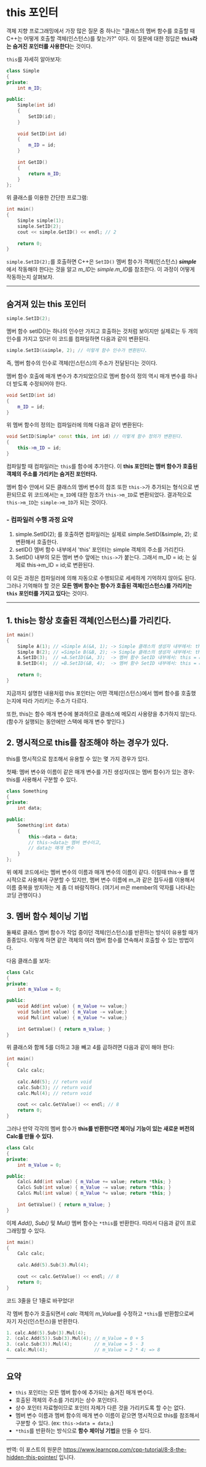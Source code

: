 # this 포인터

객체 지향 프로그래밍에서 가장 많은 질문 중 하나는 "클래스의 멤버 함수를 호출할 때 C++는 어떻게 호출할 객체(인스턴스)를 찾는가?" 이다. 이 질문에 대한 정답은 **`this`라는 숨겨진 포인터를 사용한다**는 것이다. 

`this`를 자세히 알아보자:

```cpp
class Simple
{
private:
    int m_ID;
    
public:
    Simple(int id)
    {
        SetID(id);
    }
    
    void SetID(int id)
    {
        m_ID = id;
    }
    
    int GetID()
    {
        return m_ID;
    }
};
```

위 클래스를 이용한 간단한 프로그램:

```cpp
int main()
{
    Simple simple(1);
    simple.SetID(2);
    cout << simple.GetID() << endl; // 2
    
    return 0;
}
```

`simple.SetID(2);`를 호출하면 C++은 `SetID()` 멤버 함수가 객체(인스턴스) ***simple***에서 작동해야 한다는 것을 알고 *m_ID*는 *simple.m_ID*를 참조한다. 이 과정이 어떻게 작동하는지 살펴보자.

---

## 숨겨져 있는 this 포인터

```cpp
simple.SetID(2);
```

멤버 함수 setID()는 하나의 인수만 가지고 호출하는 것처럼 보이지만 실제로는 두 개의 인수를 가지고 있다! 이 코드를 컴파일하면 다음과 같이 변환된다.

```cpp
simple.SetID(&simple, 2); // 이렇게 함수 인수가 변환된다.
```

즉, 멤버 함수의 인수로 객체(인스턴스)의 주소가 전달된다는 것이다.

멤버 함수 호출에 매개 변수가 추가되었으므로 멤버 함수의 정의 역시 매개 변수를 하나 더 받도록 수정되어야 한다.

```cpp
void SetID(int id)
{
    m_ID = id;
}
```

위 멤버 함수의 정의는 컴파일러에 의해 다음과 같이 변환된다:

```cpp
void SetID(Simple* const this, int id) // 이렇게 함수 정의가 변환된다.
{
    this->m_ID = id;
}
```

컴파일할 때 컴파일러는 `this`를 함수에 추가한다. 이 **this 포인터는 멤버 함수가 호출된 객체의 주소를 가리키는 숨겨진 포인터다.**

멤버 함수 안에서 모든 클래스의 멤버 변수의 참조 또한 `this->`가 추가되는 형식으로 변환되므로 위 코드에서는 `m_ID`에 대한 참조가 `this->m_ID`로 변환되었다. 결과적으로 `this->m_ID`는 `simple->m_ID`가 되는 것이다.

### - 컴파일러 수행 과정 요약

1. simple.SetID(2); 를 호출하면 컴파일러는 실제로 simple.SetID(&simple, 2); 로 변환해서 호출한다.
2. setID() 멤버 함수 내부에서 'this' 포인터는 simple 객체의 주소를 가리킨다.
3. SetID() 내부의 모든 멤버 변수 앞에는 `this->`가 붙는다. 그래서 m_ID = id; 는 실제로 this->m_ID = id;로 변환된다.

이 모든 과정은 컴파일러에 의해 자동으로 수행되므로 세세하게 기억하지 않아도 된다. 그러나 기억해야 할 것은 **모든 멤버 함수는 함수가 호출된 객체(인스턴스)를 가리키는 `this` 포인터를 가지고 있다**는 것이다.

---

## 1. this는 항상 호출된 객체(인스턴스)를 가리킨다.

```cpp
int main()
{
    Simple A(1); // =Simple A(&A, 1); -> Simple 클래스의 생성자 내부에서: this = &A    
    Simple B(2); // =Simple B(&B, 2); -> Simple 클래스의 생성자 내부에서: this = &B  
    A.SetID(3);  // =A.SetID(&A, 3);  -> 멤버 함수 SetID 내부에서: this = &A 
    B.SetID(4);  // =B.SetID(&B, 4);  -> 멤버 함수 SetID 내부에서: this = &B 
 
    return 0;
}
```

지금까지 설명한 내용처럼 this 포인터는 어떤 객체(인스턴스)에서 멤버 함수를 호출했는지에 따라 가리키는 주소가 다르다. 

또한, this는 함수 매개 변수에 불과하므로 클래스에 메모리 사용량을 추가하지 않는다. (함수가 실행되는 동안에만 스택에 매개 변수 쌓인다.)

## 2. 명시적으로 this를 참조해야 하는 경우가 있다.

this를 명시적으로 참조해서 유용할 수 있는 몇 가지 경우가 있다.

첫째: 멤버 변수와 이름이 같은 매개 변수를 가진 생성자(또는 멤버 함수)가 있는 경우: this를 사용해서 구분할 수 있다.

```cpp
class Something
{
private:
    int data;
    
public:
    Something(int data)
    {
        this->data = data;
        // this->data는 멤버 변수이고,
        // data는 매개 변수
    }
};
```

위 예제 코드에서는 멤버 변수의 이름과 매개 변수의 이름이 같다. 이럴때 this-> 를 명시적으로 사용해서 구분할 수 있지만, 멤버 변수 이름에 m_과 같은 접두사를 이용해서 이름 중복을 방지하는 게 좀 더 바람직하다. (여기서 m은 member의 약자를 나타내는 코딩 관행이다.)

## 3. 멤버 함수 체이닝 기법

둘째로 클래스 멤버 함수가 작업 중이던 객체(인스턴스)를 반환하는 방식이 유용할 때가 종종있다. 이렇게 하면 같은 객체의 여러 멤버 함수를 연속해서 호출할 수 있는 방법이다.

다음 클래스를 보자:

```cpp
class Calc
{
private:
    int m_Value = 0;

public:
    void Add(int value) { m_Value += value;}
    void Sub(int value) { m_Value -= value;}
	void Mul(int value) { m_Value *= value;}
    
    int GetValue() { return m_Value; }
}
```

위 클래스와 함께 5를 더하고 3을 빼고 4를 곱하려면 다음과 같이 해야 한다:

```cpp
int main()
{
    Calc calc;
    
    calc.Add(5); // return void
    calc.Sub(3); // return void
    calc.Mul(4); // return void
    
    cout << calc.GetValue() << endl; // 8
    return 0;
}
```

그러나 만약 각각의 멤버 함수가 **this를 반환한다면 체이닝 기능이 있는 새로운 버전의 Calc를 만들 수 있다.**

```cpp
class Calc
{
private:
    int m_Value = 0;

public:
    Calc& Add(int value) { m_Value += value; return *this; }
    Calc& Sub(int value) { m_Value -= value; return *this; }
	Calc& Mul(int value) { m_Value *= value; return *this; }
    
    int GetValue() { return m_Value; }
}
```

이제 *Add()*, *Sub()* 및 *Mul()* 멤버 함수는 `*this`를 반환한다. 따라서 다음과 같이 프로그래밍할 수 있다.

```cpp
int main()
{
    Calc calc;
    
    calc.Add(5).Sub(3).Mul(4);
    
    cout << calc.GetValue() << endl; // 8
    return 0;
}
```

코드 3줄을 단 1줄로 바꾸었다!

각 멤버 함수가 호출되면서 *calc* 객체의 *m_Value*를 수정하고 `*this`를 반환함으로써 자기 자신(인스턴스)을 반환한다.

```cpp
1. calc.Add(5).Sub(3).Mul(4);
2. (calc.Add(5)).Sub(3).Mul(4); // m_Value = 0 + 5
3. (calc.Sub(3)).Mul(4);        // m_Value = 5 - 3
4. calc.Mul(4);                 // m_Value = 2 * 4; => 8
```

---

## 요약

- `this` 포인터는 모든 멤버 함수에 추가되는 숨겨진 매개 변수다. 
- 호출된 객체의 주소를 가리키는 상수 포인터다.
- 상수 포인터 자료형이므로 포인터 자체가 다른 것을 가리키도록 할 수는 없다.
- 멤버 변수 이름과 멤버 함수의 매개 변수 이름이 같으면 명시적으로 this를 참조해서 구분할 수 있다. (ex: `this->data = data;`)
- `*this`를 반환하는 방식으로 **함수 체이닝 기법**을 만들 수 있다.

---

번역: 이 포스트의 원문은 https://www.learncpp.com/cpp-tutorial/8-8-the-hidden-this-pointer/ 입니다.